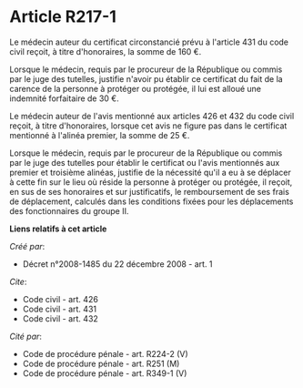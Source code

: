 # Article R217-1

Le médecin auteur du certificat circonstancié prévu à l'article 431 du code civil reçoit, à titre d'honoraires, la somme de
160 €. 

Lorsque le médecin, requis par le procureur de la République ou commis par le juge des tutelles, justifie n'avoir pu établir
ce certificat du fait de la carence de la personne à protéger ou protégée, il lui est alloué une indemnité forfaitaire de 30
€. 

Le médecin auteur de l'avis mentionné aux articles 426 et 432 du code civil reçoit, à titre d'honoraires, lorsque cet avis ne
figure pas dans le certificat mentionné à l'alinéa premier, la somme de 25 €. 

Lorsque le médecin, requis par le procureur de la République ou commis par le juge des tutelles pour établir le certificat ou
l'avis mentionnés aux premier et troisième alinéas, justifie de la nécessité qu'il a eu à se déplacer à cette fin sur le lieu
où réside la personne à protéger ou protégée, il reçoit, en sus de ses honoraires et sur justificatifs, le remboursement de
ses frais de déplacement, calculés dans les conditions fixées pour les déplacements des fonctionnaires du groupe II.

**Liens relatifs à cet article**

_Créé par_:

  - Décret n°2008-1485 du 22 décembre 2008 - art. 1

_Cite_:

  - Code civil - art. 426
  - Code civil - art. 431
  - Code civil - art. 432

_Cité par_:

  - Code de procédure pénale - art. R224-2 (V)
  - Code de procédure pénale - art. R251 (M)
  - Code de procédure pénale - art. R349-1 (V)
